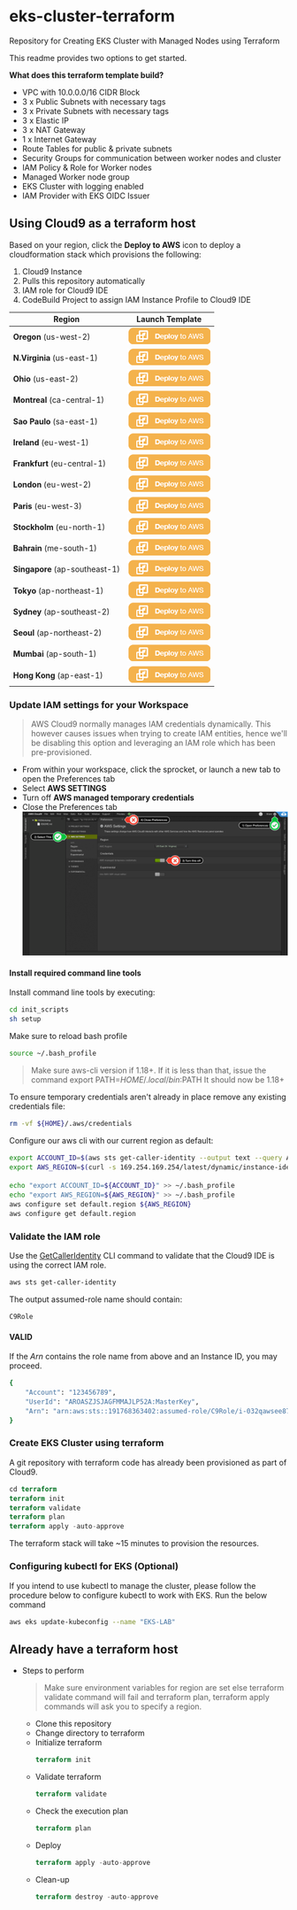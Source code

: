 # eks-cluster-terraform
Repository for Creating EKS Cluster with Managed Nodes using Terraform


This readme provides two options to get started.

**What does this terraform template build?**
- VPC with 10.0.0.0/16 CIDR Block
- 3 x Public Subnets with necessary tags
- 3 x Private Subnets with necessary tags
- 3 x Elastic IP
- 3 x NAT Gateway
- 1 x Internet Gateway
- Route Tables for public & private subnets
- Security Groups for communication between worker nodes and cluster
- IAM Policy & Role for Worker nodes
- Managed Worker node group
- EKS Cluster with logging enabled
- IAM Provider with EKS OIDC Issuer

## Using Cloud9 as a terraform host

Based on your region, click the **Deploy to AWS** icon to deploy a cloudformation stack which provisions the following:
1. Cloud9 Instance
2. Pulls this repository automatically
3. IAM role for Cloud9 IDE
4. CodeBuild Project to assign IAM Instance Profile to Cloud9 IDE

| Region | Launch Template |
| ------------ | ------------- | 
**Oregon** (us-west-2) | [![Launch Stack into Oregon with CloudFormation](/images/deploy-to-aws.png)](https://console.aws.amazon.com/cloudformation/home?region=us-west-2#/stacks/new?stackName=MyEKSLabStack&templateURL=https://s3-ap-southeast-2.amazonaws.com/aajolly-labs/c9stack.yaml)  
**N.Virginia** (us-east-1) | [![Launch Stack into N.Virginia with CloudFormation](/images/deploy-to-aws.png)](https://console.aws.amazon.com/cloudformation/home?region=us-east-1#/stacks/new?stackName=MyEKSLabStack&templateURL=https://s3-ap-southeast-2.amazonaws.com/aajolly-labs/c9stack.yaml)  
**Ohio** (us-east-2) | [![Launch Stack into N.Virginia with CloudFormation](/images/deploy-to-aws.png)](https://console.aws.amazon.com/cloudformation/home?region=us-east-2#/stacks/new?stackName=MyEKSLabStack&templateURL=https://s3-ap-southeast-2.amazonaws.com/aajolly-labs/c9stack.yaml)  
**Montreal** (ca-central-1) | [![Launch Stack into N.Virginia with CloudFormation](/images/deploy-to-aws.png)](https://console.aws.amazon.com/cloudformation/home?region=ca-central-1#/stacks/new?stackName=MyEKSLabStack&templateURL=https://s3-ap-southeast-2.amazonaws.com/aajolly-labs/c9stack.yaml)  
**Sao Paulo** (sa-east-1) | [![Launch Stack into N.Virginia with CloudFormation](/images/deploy-to-aws.png)](https://console.aws.amazon.com/cloudformation/home?region=sa-east-1#/stacks/new?stackName=MyEKSLabStack&templateURL=https://s3-ap-southeast-2.amazonaws.com/aajolly-labs/c9stack.yaml)  
**Ireland** (eu-west-1) | [![Launch Stack into N.Virginia with CloudFormation](/images/deploy-to-aws.png)](https://console.aws.amazon.com/cloudformation/home?region=eu-west-1#/stacks/new?stackName=MyEKSLabStack&templateURL=https://s3-ap-southeast-2.amazonaws.com/aajolly-labs/c9stack.yaml)  
**Frankfurt** (eu-central-1) | [![Launch Stack into N.Virginia with CloudFormation](/images/deploy-to-aws.png)](https://console.aws.amazon.com/cloudformation/home?region=eu-central-1#/stacks/new?stackName=MyEKSLabStack&templateURL=https://s3-ap-southeast-2.amazonaws.com/aajolly-labs/c9stack.yaml)  
**London** (eu-west-2) | [![Launch Stack into N.Virginia with CloudFormation](/images/deploy-to-aws.png)](https://console.aws.amazon.com/cloudformation/home?region=eu-west-2#/stacks/new?stackName=MyEKSLabStack&templateURL=https://s3-ap-southeast-2.amazonaws.com/aajolly-labs/c9stack.yaml)  
**Paris** (eu-west-3) | [![Launch Stack into N.Virginia with CloudFormation](/images/deploy-to-aws.png)](https://console.aws.amazon.com/cloudformation/home?region=eu-west-3#/stacks/new?stackName=MyEKSLabStack&templateURL=https://s3-ap-southeast-2.amazonaws.com/aajolly-labs/c9stack.yaml)  
**Stockholm** (eu-north-1) | [![Launch Stack into N.Virginia with CloudFormation](/images/deploy-to-aws.png)](https://console.aws.amazon.com/cloudformation/home?region=eu-north-1#/stacks/new?stackName=MyEKSLabStack&templateURL=https://s3-ap-southeast-2.amazonaws.com/aajolly-labs/c9stack.yaml)  
**Bahrain** (me-south-1) | [![Launch Stack into N.Virginia with CloudFormation](/images/deploy-to-aws.png)](https://console.aws.amazon.com/cloudformation/home?region=me-south-1#/stacks/new?stackName=MyEKSLabStack&templateURL=https://s3-ap-southeast-2.amazonaws.com/aajolly-labs/c9stack.yaml)  
**Singapore** (ap-southeast-1) | [![Launch Stack into N.Virginia with CloudFormation](/images/deploy-to-aws.png)](https://console.aws.amazon.com/cloudformation/home?region=ap-southeast-1#/stacks/new?stackName=MyEKSLabStack&templateURL=https://s3-ap-southeast-2.amazonaws.com/aajolly-labs/c9stack.yaml)  
**Tokyo** (ap-northeast-1) | [![Launch Stack into N.Virginia with CloudFormation](/images/deploy-to-aws.png)](https://console.aws.amazon.com/cloudformation/home?region=ap-northeast-1#/stacks/new?stackName=MyEKSLabStack&templateURL=https://s3-ap-southeast-2.amazonaws.com/aajolly-labs/c9stack.yaml)  
**Sydney** (ap-southeast-2) | [![Launch Stack into N.Virginia with CloudFormation](/images/deploy-to-aws.png)](https://console.aws.amazon.com/cloudformation/home?region=ap-southeast-2#/stacks/new?stackName=MyEKSLabStack&templateURL=https://s3-ap-southeast-2.amazonaws.com/aajolly-labs/c9stack.yaml)  
**Seoul** (ap-northeast-2) | [![Launch Stack into N.Virginia with CloudFormation](/images/deploy-to-aws.png)](https://console.aws.amazon.com/cloudformation/home?region=ap-northeast-2#/stacks/new?stackName=MyEKSLabStack&templateURL=https://s3-ap-southeast-2.amazonaws.com/aajolly-labs/c9stack.yaml)  
**Mumbai** (ap-south-1) | [![Launch Stack into N.Virginia with CloudFormation](/images/deploy-to-aws.png)](https://console.aws.amazon.com/cloudformation/home?region=ap-south-1#/stacks/new?stackName=MyEKSLabStack&templateURL=https://s3-ap-southeast-2.amazonaws.com/aajolly-labs/c9stack.yaml)  
**Hong Kong** (ap-east-1) | [![Launch Stack into N.Virginia with CloudFormation](/images/deploy-to-aws.png)](https://console.aws.amazon.com/cloudformation/home?region=ap-east-1#/stacks/new?stackName=MyEKSLabStack&templateURL=https://s3-ap-southeast-2.amazonaws.com/aajolly-labs/c9stack.yaml)  

### Update IAM settings for your Workspace

> AWS Cloud9 normally manages IAM credentials dynamically. This however causes issues when trying to create IAM entities, hence we'll be disabling this option and leveraging an IAM role which has been pre-provisioned.

- From within your workspace, click the sprocket, or launch a new tab to open the Preferences tab
- Select **AWS SETTINGS**
- Turn off **AWS managed temporary credentials**
- Close the Preferences tab
![c9disableiam](/images/c9disableiam.png)


#### Install required command line tools 

Install command line tools by executing:

```bash 
cd init_scripts
sh setup
```
Make sure to reload bash profile

```bash 
source ~/.bash_profile
```

> Make sure aws-cli version if 1.18+. If it is less than that, issue the command export PATH=$HOME/.local/bin:$PATH
> It should now be 1.18+


To ensure temporary credentials aren't already in place remove
any existing credentials file:
```bash
rm -vf ${HOME}/.aws/credentials
```

Configure our aws cli with our current region as default:
```bash
export ACCOUNT_ID=$(aws sts get-caller-identity --output text --query Account)
export AWS_REGION=$(curl -s 169.254.169.254/latest/dynamic/instance-identity/document | jq -r '.region')

echo "export ACCOUNT_ID=${ACCOUNT_ID}" >> ~/.bash_profile
echo "export AWS_REGION=${AWS_REGION}" >> ~/.bash_profile
aws configure set default.region ${AWS_REGION}
aws configure get default.region
```

### Validate the IAM role

Use the [GetCallerIdentity](https://docs.aws.amazon.com/cli/latest/reference/sts/get-caller-identity.html) CLI command to validate that the Cloud9 IDE is using the correct IAM role.

```bash
aws sts get-caller-identity
```

The output assumed-role name should contain:
```bash
C9Role
```

#### VALID

If the _Arn_ contains the role name from above and an Instance ID, you may proceed.

```bash
{
    "Account": "123456789", 
    "UserId": "AROASZJSJAGFMMAJLP52A:MasterKey", 
    "Arn": "arn:aws:sts::191768363402:assumed-role/C9Role/i-032qawsee877f6d01"
}
```
### Create EKS Cluster using terraform

A git repository with terraform code has already been provisioned as part of Cloud9.

```terraform
cd terraform
terraform init
terraform validate
terraform plan
terraform apply -auto-approve
```

The terraform stack will take ~15 minutes to provision the resources.

### Configuring kubectl for EKS (Optional)
If you intend to use kubectl to manage the cluster, please follow the procedure below to configure kubectl to work with EKS. Run the below command

```bash
aws eks update-kubeconfig --name "EKS-LAB"
```


## Already have a terraform host

- Steps to perform

  > Make sure environment variables for region are set else terraform validate command will fail and terraform plan, terraform apply commands will ask you to specify a region.

  - Clone this repository
  - Change directory to terraform
  - Initialize terraform
    ```terraform
    terraform init
    ```
  - Validate terraform
    ```terraform
    terraform validate
    ```
  - Check the execution plan
    ```terraform
    terraform plan
    ```
  - Deploy
    ```terraform
    terraform apply -auto-approve
    ```
  - Clean-up
    ```terraform
    terraform destroy -auto-approve
    ```
